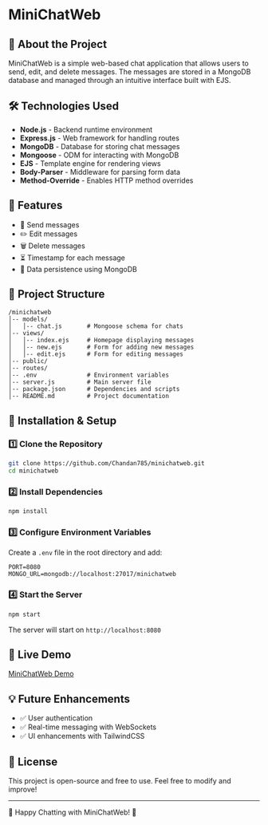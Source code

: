 # MiniChatWeb

## 🚀 About the Project
MiniChatWeb is a simple web-based chat application that allows users to send, edit, and delete messages. The messages are stored in a MongoDB database and managed through an intuitive interface built with EJS.

## 🛠️ Technologies Used
- **Node.js** - Backend runtime environment
- **Express.js** - Web framework for handling routes
- **MongoDB** - Database for storing chat messages
- **Mongoose** - ODM for interacting with MongoDB
- **EJS** - Template engine for rendering views
- **Body-Parser** - Middleware for parsing form data
- **Method-Override** - Enables HTTP method overrides

## 🎯 Features
- 📩 Send messages
- ✏️ Edit messages
- 🗑️ Delete messages
- ⏳ Timestamp for each message
- 🔄 Data persistence using MongoDB

## 📂 Project Structure
```
/minichatweb
│-- models/
│   │-- chat.js       # Mongoose schema for chats
│-- views/
│   │-- index.ejs     # Homepage displaying messages
│   │-- new.ejs       # Form for adding new messages
│   │-- edit.ejs      # Form for editing messages
│-- public/
│-- routes/
│-- .env              # Environment variables
│-- server.js         # Main server file
│-- package.json      # Dependencies and scripts
│-- README.md         # Project documentation
```

## 🚀 Installation & Setup
### 1️⃣ Clone the Repository
```sh
git clone https://github.com/Chandan785/minichatweb.git
cd minichatweb
```

### 2️⃣ Install Dependencies
```sh
npm install
```

### 3️⃣ Configure Environment Variables
Create a `.env` file in the root directory and add:
```
PORT=8080
MONGO_URL=mongodb://localhost:27017/minichatweb
```

### 4️⃣ Start the Server
```sh
npm start
```
The server will start on `http://localhost:8080`

## 🔗 Live Demo
[MiniChatWeb Demo](https://minichatweb-6.onrender.com)

## 💡 Future Enhancements
- ✅ User authentication
- ✅ Real-time messaging with WebSockets
- ✅ UI enhancements with TailwindCSS

## 📜 License
This project is open-source and free to use. Feel free to modify and improve!

---
💬 Happy Chatting with MiniChatWeb! 🚀

